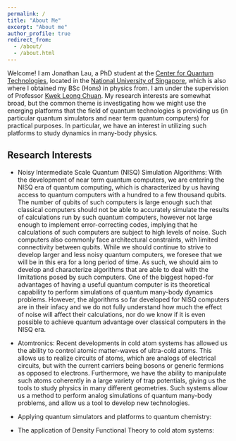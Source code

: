 ```yaml
---
permalink: /
title: "About Me"
excerpt: "About me"
author_profile: true
redirect_from: 
  - /about/
  - /about.html
---
```


Welcome! I am Jonathan Lau, a PhD student at the [Center for Quantum Technologies](https://www.quantumlah.org), located in the [National University of Singapore](https://www.nus.edu.sg), which is also where I obtained my BSc (Hons) in physics from. I am under the supervision of Professor [Kwek Leong Chuan](https://www.quantumlah.org/research/group/kwek). My research interests are somewhat broad, but the common theme is investigating how we might use the energing platforms that the field of quantum technologies is providing us (in particular quantum simulators and near term quantum computers) for practical purposes. In particular, we have an interest in utilizing such platforms to study dynamics in many-body physics.

## Research Interests

* Noisy Intermediate Scale Quantum (NISQ) Simulation Algorithms: With the development of near term quantum computers, we are entering the NISQ era of quantum computing, which is characterized by us having access to quantum computers with a hundred to a few thousand qubits. The number of qubits of such computers is large enough such that classical computers should not be able to accurately simulate the results of calculations run by such quantum computers, however not large enough to implement error-correcting codes, implying that he calculations of such computers are subject to high levels of noise. Such computers also commonly face architectural constraints, with limited connectivity between qubits. While we should continue to strive to develop larger and less noisy quantum computers, we foresee that we will be in this era for a long period of time. As such, we should aim to develop and characterize algorithms that are able to deal with the limitations posed by such computers. One of the biggest hoped-for advantages of having a useful quantum computer is its theoretical capability to perform simulations of quantum many-body dynamics problems. However, the algorithms so far developed for NISQ computers are in their infacy and we do not fully understand how much the effect of noise will affect their calculations, nor do we know if it is even possible to achieve quantum advantage over classical computers in the NISQ era. 


* Atomtronics: Recent developments in cold atom systems has allowed us the ability to control atomic matter-waves of ultra-cold atoms. This allows us to realize circuits of atoms, which are analogs of electrical circuits, but with the current carriers being bosons or generic fermions as opposed to electrons. Furthermore, we have the ability to manipulate such atoms coherently in a large variety of trap potentials, giving us the tools to study physics in many different geometries. Such systems allow us a method to perform analog simulations of quantum many-body problems, and allow us a tool to develop new technologies.


* Applying quantum simulators and platforms to quantum chemistry:

* The application of Density Functional Theory to cold atom systems:



